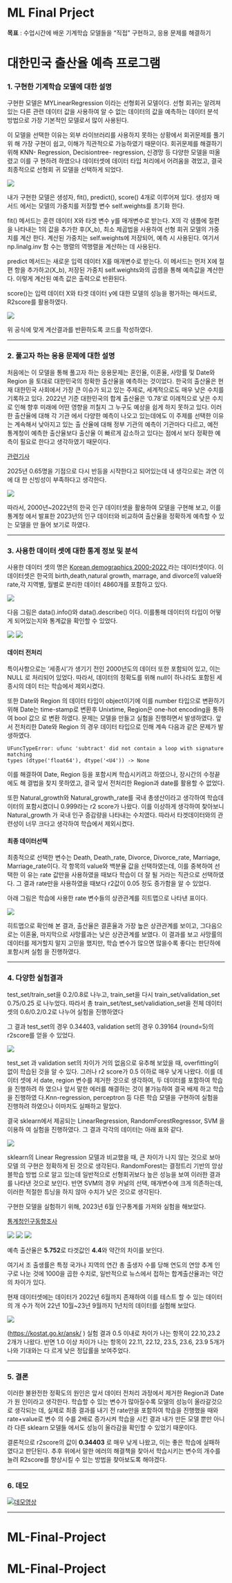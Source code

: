 # ML Final Prject

**목표** : 수업시간에 배운 기계학습 모델들을 “직접” 구현하고, 응용 문제를 해결하기

# 대한민국 출산율 예측 프로그램

### 1. 구현한 기계학습 모델에 대한 설명

구현한 모델은 MYLinearRegression 이라는 선형회귀 모델이다.
선형 회귀는 알려져있는
다른 관련 데이터 값을 사용하여 알 수 없는 데이터의 값을 예측하는 데이터 분석 방법으로
가장 기본적인 모델로서 많이 사용된다.

이 모델을 선택한 이유는 외부 라이브러리를 사용하지 못하는 상황에서 회귀문제를 풀기 위
해 가장 구현이 쉽고, 이해가 직관적으로 가능하였기 때문이다. 회귀문제를 해결하기 위해
KNN- Regression, Decisiontree- regression, 신경망 등 다양한 모델을 떠올렸고 이를 구
현하려 하였으나 데이터셋에 데이터 타입 처리에서 어려움을 겪었고, 결국 최종적으로 선형회
귀 모델을 선택하게 되었다.

<img src="image\1.PNG">

내가 구현한 모델은 생성자, fit(), predict(), score() 4개로 이루어져 있다. 생성자 매서드
에서는 모델의 가중치를 저장할 변수 self.weights를 초기화 한다.

fit() 메서드는 훈련 데이터 X와 타겟 변수 y를 매개변수로 받는다. X의 각 샘플에 절편을
나타내는 1의 값을 추가한 후(X_b), 최소 제곱법을 사용하여 선형 회귀 모델의 가중치를 계산
한다. 계산된 가중치는 self.weights에 저장되어, 예측 시 사용된다. 여기서 np.linalg.inv 함
수는 행렬의 역행렬을 계산하는 데 사용된다.

predict 메서드는 새로운 입력 데이터 X를 매개변수로 받는다. 이 메서드는 먼저 X에 절편
항을 추가하고(X_b), 저장된 가중치 self.weights와의 곱셈을 통해 예측값을 계산한다. 이렇게
계산된 예측 값은 출력으로 반환된다.

score()는 입력 데이터 X와 타겟 데이터 y에 대한 모델의 성능을 평가하는 매서드로, R2score를 활용하였다.

<img src="image\2.PNG">

위 공식에 맞게 계산결과를 반환하도록 코드를 작성하였다.

---

### 2. 풀고자 하는 응용 문제에 대한 설명

처음에는 이 모델을 통해 풀고자 하는 응용문제는 혼인율, 이혼율, 사망률 및 Date와 Region
을 토대로 대한민국의 정확한 출산율을 예측하는 것이었다. 한국의 출산율은 현재 대한민국
사회에서 가장 큰 이슈가 되고 있는 주제로, 세계적으로도 매우 낮은 수치를 기록하고 있다. 2022년 기준 대한민국의 합계 출산율은 ‘0.78’로 이례적으로 낮은 수치로 인해 향후 미래에
어떤 영향을 끼칠지 그 누구도 예상을 쉽게 하지 못하고 있다. 이러한 출산율에 대해 각 기관
에서 다양한 예측이 나오고 있는데에도 이 주제를 선택한 이유는 계속해서 낮아지고 있는 출
산율에 대해 정부 기관의 예측이 기관마다 다르고, 예전 통계청이 예측한 출산율보다 출산율
이 빠르게 감소하고 있다는 점에서 보다 정확한 예측이 필요로 한다고 생각하였기 때문이다.

[관련기사 ](https://n.news.naver.com/article/011/0004274570)

2025년 0.65명을 기점으로 다시 반등을 시작한다고 되어있는데 내 생각으로는 과연 이에 대
한 신빙성이 부족하다고 생각한다.

<img src="image\3.PNG">

따라서, 2000년~2022년의 한국 인구 데이터셋을 활용하여 모델을 구현해 보고, 이를 통계청
에서 발표한 2023년의 인구 데이터와 비교하여 출산율을 정확하게 예측할 수 있는 모델을 만
들어 보기로 하였다.

---

### 3. 사용한 데이터 셋에 대한 통계 정보 및 분석

사용한 데이터 셋의 명은 [Korean demographics 2000-2022
](https://www.kaggle.com/datasets/alexandrepetit881234/korean-demographics-20002022) 라는 데이터셋이다. 이 데이터셋은 한국의 birth,death,natural growth, marrage, and
divorce의 value와 rate,각 지역별, 월별로 분리한 데이터 4860개를 포함하고 있다.

<img src="image\4.PNG">

다음 그림은 data().info()와 data().describe() 이다. 이를통해 데이터의 타입이 어떻게 되어있는지와 통계값을 확인할 수 있었다.

<img src="image\5.PNG">
<img src="image\6.PNG">

#### 데이터 전처리

특이사항으로는 ‘세종시’가 생기기 전인 2000년도의 데이터 또한 포함되어 있고, 이는 NULL
로 처리되어 있었다. 따라서, 데이터의 정확도를 위해 null이 하나라도 포함된 세종시의 데이
터는 학습에서 제외시켰다.

또한 Date와 Region 의 데이터 타입이 object이기에 이를 number 타입으로 변환하기 위해
Date는 time-stamp로 변환후 Unixtime, Region은 one-hot encoding을 통하여 bool 값으
로 변환 하였다. 문제는 모델을 만들고 실험을 진행하면서 발생하였다. 앞서 전처리한 Date와 Region 의 경우
데이터 타입으로 인해 계속 다음과 같은 문제가 발생하였다.

```
UFuncTypeError: ufunc 'subtract' did not contain a loop with signature matching
types (dtype('float64'), dtype('<U4')) -> None
```

이를 해결하여 Date, Region 등을 포함시켜 학습시키려고 하였으나, 장시간의 수정끝에도 해
결법을 찾지 못하였고, 결국 앞서 전처리한 Region과 date를 활용할 수 없었다.

또한 Natural_growth와 Natural_growth_rate를 국내 총생산이라고 생각하여 학습데이터의
포함시켰더니 0.999라는 r2 score가 나왔다. 이를 이상하게 생각하여 찾아보니
Natural_growth 가 국내 인구 증감량을 나타내는 수치였다. 따라서 타겟데이터와의 관련성이
너무 크다고 생각하여 학습에서 제외시켰다.

#### 최종 데이터선택

최종적으로 선택한 변수는 Death, Death_rate, Divorce, Divorce_rate, Marriage,
Marriage_rate이다. 각 항목의 value와 백분율 값을 선택하였는데, 이를 중복하여 선택한 이
유는 rate 값만을 사용하였을 때보다 학습이 더 잘 될 거라는 직관으로 선택하였다. 그 결과 rate만을 사용하였을 때보다 r2값이 0.05 정도 증가함을 알 수 있었다.

아래 그림은 학습에 사용한 rate 변수들의 상관관계를 히트맵으로 나타낸 표이다.

<img src="image\7.PNG">

히트맵으로 확인해 본 결과, 출산율은 결혼율과 가장 높은 상관관계를 보이고, 그다음으로는
이혼율, 마지막으로 사망률과는 낮은 상관관계를 보였다. 이 결과를 보고 사망률의 데이터를
제거할지 말지 고민을 했지만, 학습 변수가 많으면 많을수록 좋다는 판단하에 포함시켜 실험
을 진행하였다.

---

### 4. 다양한 실험결과

test_set/train_set을 0.2/0.8로 나누고, train_set을 다시 train_set/validation_set
0.75/0.25 로 나누었다. 따라서 총 train_set/test_set/validiation_set을 전체 데이터셋의
0.6/0.2/0.2로 나누어 실험을 진행하였다

그 결과 test_set의 경우 0.34403, validation set의 경우 0.39164 (round=5)의 r2score를
얻을 수 있었다.

<img src="image\8.PNG">

test_set 과 validation set의 차이가 거의 없음으로 유추해 보았을 때, overfitting이 없이
학습된 것을 알 수 있다. 그러나 r2 score가 0.5 이하로 매우 낮게 나왔다. 이를 데이터 셋에
서 date, region 변수를 제거한 것으로 생각하여, 두 데이터를 포함하여 학습을 진행하려 하
였으나 앞서 말한 에러를 해결하는 것이 불가능하여 결국 배제 하고 학습을 진행하였
다.Knn-regression, perceptron 등 다른 학습 모델을 구현하여 실험을 진행하려 하였으나
이마저도 실패하고 말았다.

결국 sklearn에서 제공되는 LinearRegression, RandomForestRegressor, SVM 을 이용하
여 실험을 진행하였다. 그 결과 각각의 데이터는 아래 표와 같다.

<img src="image\9.PNG">

sklearn의 Linear Regression 모델과 비교했을 때, 큰 차이가 나지 않는 것으로 보아 모델
의 구현은 정확하게 된 것으로 생각된다. RandomForest는 결정트리 기반의 앙상블학습 방법
으로 알고 있는데 일반적으로 선형회귀보다 높은 성능을 보여 이러한 결과를 나타낸 것으로
보인다. 반면 SVM의 경우 커널의 선택, 매개변수에 크게 의존하는데, 이러한 적절한 튜닝을
하지 않아 수치가 낮은 것으로 생각된다.

구현한 모델을 실험하기 위해, 2023년 6월 인구통계를 가져와 실험을 해보았다.

[통계청인구동향조사](https://kostat.go.kr/board.es?mid=a10301010000&bid=204&list_no=426810&act=view&mainXml=Y)

<img src="image\10.PNG">

<img src="image\11.PNG" >

<img src="image\12.PNG">

예측 출산율은 **5.752**로 타겟값인 **4.4**와 약간의 차이를 보인다.

여기서 조 출생률은 특정 국가나 지역의 연간 총 출생자 수를 당해 연도의 연앙 추계 인구로
나눈 것에 1000을 곱한 수치로, 일반적으로 뉴스에서 접하는 합계출산율과는 약간의 차이가
있다.

현재 데이터셋에는 데이터가 2022년 6월까지 존재하여 이를 테스트 할 수 있는 데이터의 개
수가 적어 22년 10월~23년 9월까지 1년치의 데이터를 실험해 보았다.

<img src="image\13.PNG">

(https://kostat.go.kr/ansk/ )
실험 결과 0.5 이내로 차이가 나는 항목이 22.10,23.2 2개가 나왔다. 반면 1.0 이상 차이가 나는 항목이 22.11, 22.12, 23.5, 23.6, 23.9 5개가 나와 기대와는 다
르게 낮은 정답률을 보여주었다.

---

### 5. 결론

이러한 불완전한 정확도의 원인은 앞서 데이터 전처리 과정에서 제거한 Region과 Date가 원
인이라고 생각한다. 학습할 수 있는 변수가 많아질수록 모델의 성능이 올라갈것으로 생각되는
데, 실제로 최종 결과를 내기 전 rate만을 포함하여 학습을 진행했을 때와 rate+value로 변수
의 수를 2배로 증가시켜 학습을 시킨 결과 내가 만든 모델 뿐만 아니라 다른 sklearn 모델들
에서도 성능이 올라감을 확인할 수 있었기 때문이다.

결론적으로 r2score의 값이 **0.34403** 로 매우 낮게 나왔고, 이는 좋은 학습에 실패하였다고
판단된다. 추후 위에서 말한 에러의 해결책을 찾아서 학습시키는 변수의 개수를 늘려
R2score를 향상시킬 수 있는 방법을 찾아보도록 해야겠다.

---

### 6. 데모

[![데모영상](https://img.youtube.com/vi/41CNi7lJe3g/0.jpg)](https://youtu.be/41CNi7lJe3g?si=KszAqHS63_T3udrC)

---
# ML-Final-Project
# ML-Final-Project
